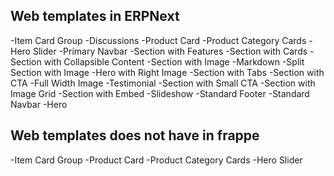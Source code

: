 ## Web templates in ERPNext


-Item Card Group
-Discussions
-Product Card
-Product Category Cards
-Hero Slider
-Primary Navbar
-Section with Features
-Section with Cards
-Section with Collapsible Content
-Section with Image
-Markdown
-Split Section with Image
-Hero with Right Image
-Section with Tabs
-Section with CTA
-Full Width Image
-Testimonial
-Section with Small CTA
-Section with Image Grid
-Section with Embed
-Slideshow
-Standard Footer
-Standard Navbar
-Hero

## Web templates does not have in frappe

 -Item Card Group
 -Product Card
 -Product Category Cards
 -Hero Slider
